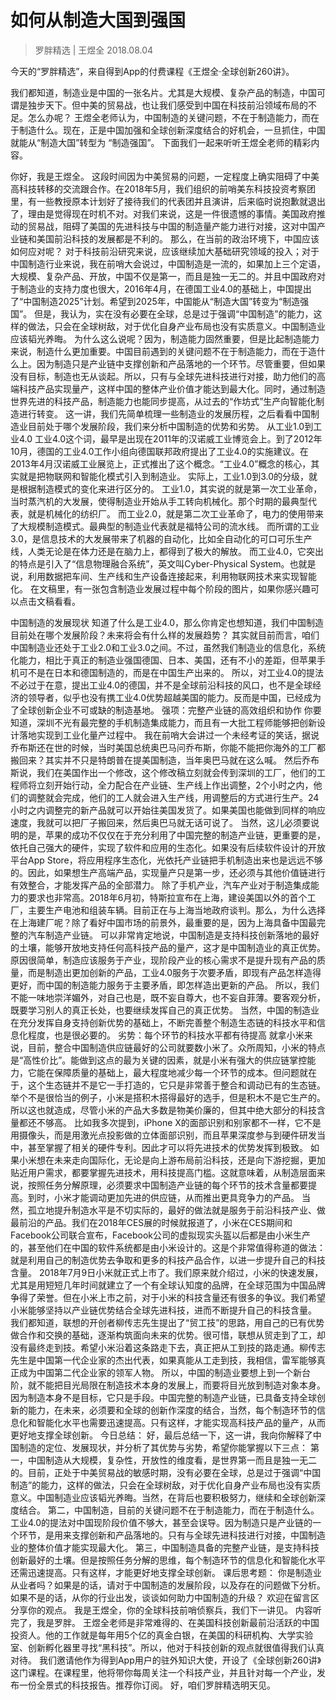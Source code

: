 # 如何从制造大国到强国
> 罗胖精选 | 王煜全 2018.08.04

今天的“罗胖精选”，来自得到App的付费课程《王煜全·全球创新260讲》。

我们都知道，制造业是中国的一张名片。尤其是大规模、复杂产品的制造，中国可谓是独步天下。但中美的贸易战，也让我们感受到中国在科技前沿领域布局的不足。怎么办呢？
王煜全老师认为，中国制造的关键问题，不在于制造能力，而在于制造什么。现在，正是中国加强和全球创新深度结合的好机会，一旦抓住，中国就能从“制造大国”转型为 “制造强国”。
下面我们一起来听听王煜全老师的精彩内容。

你好，我是王煜全。
这段时间因为中美贸易的问题，一定程度上确实阻碍了中美高科技转移的交流跟合作。在2018年5月，我们组织的前哨美东科技投资考察团里，有一些教授原本计划好了接待我们的代表团并且演讲，后来临时说抱歉就退出了，理由是觉得现在时机不对。对我们来说，这是一件很遗憾的事情。美国政府推动的贸易战，阻碍了美国的先进科技与中国的制造量产能力进行对接，这对中国产业链和美国前沿科技的发展都是不利的。
那么，在当前的政治环境下，中国应该如何应对呢？
对于科技前沿研究来说，应该继续加大基础研究领域的投入；对于中国制造行业来说，我在前哨大会说过，中国制造是一流的，如果加上三个定语，大规模、复杂产品、开放，中国不仅是第一，而且是独一无二的。并且中国政府对于制造业的支持力度也很大，2016年4月，在德国工业4.0的基础上，中国提出了“中国制造2025”计划。希望到2025年，中国能从“制造大国”转变为“制造强国”。
但是，我认为，实在没有必要在全球，总是过于强调“中国制造”的能力，这样的做法，只会在全球树敌，对于优化自身产业布局也没有实质意义。中国制造业应该韬光养晦。
为什么这么说呢？因为，制造能力固然重要，但是比起制造能力来说，制造什么更加重要。中国目前遇到的关键问题不在于制造能力，而在于造什么上。因为制造只是产业链中支撑创新和产品落地的一个环节。尽管重要，但如果没有目标，制造也无从谈起。所以，只有与全球先进科技进行对接，助力他们的高端科技产品实现量产，这样中国的整体产业价值才能达到最大化。同时，通过制造世界先进的科技产品，制造能力也能同步提高，从过去的“作坊式”生产向智能化制造进行转变。
这一讲，我们先简单梳理一些制造业的发展历程，之后看看中国制造业目前处于哪个发展阶段，我们来分析中国制造的优势和劣势。
从工业1.0到工业4.0
工业4.0这个词，最早是出现在2011年的汉诺威工业博览会上。到了2012年10月，德国的工业4.0工作小组向德国联邦政府提出了工业4.0的实施建议。在2013年4月汉诺威工业展览上，正式推出了这个概念。“工业4.0”概念的核心，其实就是把物联网和智能化模式引入到制造业。
实际上，工业1.0到3.0的分级，就是根据制造模式的变化来进行区分的。
工业1.0，其实说的就是第一次工业革命，当时蒸汽机的大发展，使得制造业开始从手工转向机械化。那个时期的最典型代表，就是机械化的纺织厂。
而工业2.0，就是第二次工业革命了，电力的使用带来了大规模制造模式。最典型的制造业代表就是福特公司的流水线。
而所谓的工业3.0，是信息技术的大发展带来了机器的自动化，比如全自动化的可口可乐生产线，人类无论是在体力还是在脑力上，都得到了极大的解放。
而工业4.0，它突出的特点是引入了“信息物理融合系统”，英文叫Cyber-Physical System。也就是说，利用数据把车间、生产线和生产设备连接起来，利用物联网技术来实现智能化。
在文稿里，有一张包含制造业发展过程中每个阶段的图片，如果你感兴趣可以点击文稿看看。

中国制造的发展现状
知道了什么是工业4.0，那么你肯定也想知道，我们中国制造目前处在哪个发展阶段？未来将会有什么样的发展趋势？
其实就目前而言，咱们中国制造业还处于工业2.0和工业3.0之间。不过，虽然我们制造业的信息化，系统化能力，相比于真正的制造业强国德国、日本、美国，还有不小的差距，但苹果手机可不是在日本和德国制造的，而是在中国生产出来的。
所以，对工业4.0的提法不必过于在意，提出工业4.0的德国，并不是全球前沿科技的风口，也不是全球经济的领导者，似乎也没有携工业4.0优势超越美国的能力。反而是中国，已经成为了全球创新企业不可或缺的制造基地。
强项：完整产业链的高效组织和协作
你要知道，深圳不光有最完整的手机制造集成能力，而且有一大批工程师能够把创新设计落地实现到工业化量产过程中。
我在前哨大会讲过一个未经考证的笑话，据说乔布斯还在世的时候，当时美国总统奥巴马问乔布斯，你能不能把你海外的工厂都搬回来？其实并不只是特朗普在提美国制造，当年奥巴马就在这么喊。
然后乔布斯说，我们在美国作出一个修改，这个修改稿立刻就会传到深圳的工厂，他们的工程师将立刻开始行动，全力配合在产业链、生产线上作出调整，2个小时之内，他们的调整就会完成，他们的工人就会进入生产线，用调整后的方式进行生产。24小时之内调整完的新产品就可以开始往美国发货了。如果美国也能做到同样的响应速度，我就可以把厂子搬回来，然后奥巴马就无话可说了。
当然，这儿必须要说明的是，苹果的成功不仅仅在于充分利用了中国完整的制造产业链，更重要的是，依托自己强大的硬件，实现了软件和应用的生态化。如果没有后续软件设计的开放平台App Store，将应用程序生态化，光依托产业链把手机制造出来也是远远不够的。因此，如果想生产高端产品，实现量产只是第一步，还必须与其他价值链进行有效整合，才能发挥产品的全部潜力。
除了手机产业，汽车产业对于制造集成能力的要求也非常高。2018年6月初，特斯拉宣布在上海，建设美国以外的首个工厂，主要生产电池和组装车辆。目前正在与上海当地政府谈判。那么，为什么选择在上海建厂呢？除了看好中国市场的前景外，最重要的是，因为上海具备中国最完整的汽车制造产业链。
可以非常肯定地说，中国制造是支持科技创新落地的最好的土壤，能够开放地支持任何高科技产品的量产，这才是中国制造业的真正优势。
原因很简单，制造应该服务于产业，现阶段产业的核心需求不是提升现有产品的质量，而是制造出更加创新的产品，工业4.0服务于次要矛盾，即现有产品怎样造得更好，而中国的制造能力服务于主要矛盾，即怎样造出更新的产品。
所以，我们不能一味地崇洋媚外，对自己也是，既不妄自尊大，也不妄自菲薄。要客观分析，既要学习别人的真正长处，也要继续发挥自己的真正优势。
当然，中国的制造业在充分发挥自身支持创新优势的基础上，不断完善整个制造生态链的科技水平和信息化程度，也是很必要的。
劣势：每个环节的科技水平都有待提高
就拿小米来说，目前，整合中国制造供应链最好的公司就要数小米了。众所周知，小米的特点是“高性价比”。能做到这点的最为关键的因素，就是小米有强大的供应链掌控能力，它能在保障质量的基础上，最大程度地减少每一个环节的成本。但问题就在于，这个生态链并不是它一手打造的，它只是非常善于整合和调动已有的生态链。举个不是很恰当的例子，小米是搭积木搭得最好的选手，但是积木不是它生产的。
所以这也就造成，尽管小米的产品大多数是物美价廉的，但其中绝大部分的科技含量都还不够高。
比如我多次提到，iPhone X的面部识别和别家都不一样，它不是用摄像头，而是用激光点投影做的立体面部识别，而且苹果深度参与到硬件研发当中，甚至掌握了相关的硬件专利。因此才可以将先进技术的优势发挥到极致。
如果小米想在未来走向国际化，无论是向上游布局前沿科技，还是向下游挖掘，更加贴近用户需求，都要掌握先进技术，用科技提高门槛。这就意味着，从制造层面来说，按照任务分解原理，必须要求中国制造产业链的每个环节的技术含量都要提高。到时，小米才能调动更加先进的供应链，从而推出更具竞争力的产品。
当然，孤立地提升制造水平是不切实际的，最好的做法就是服务于前沿科技产业、做最前沿的产品。我们在2018年CES展的时候就报道了，小米在CES期间和Facebook公司联合宣布，Facebook公司的虚拟现实头盔以后都是由小米生产的，甚至他们在中国的软件系统都是由小米设计的。这是个非常值得称道的做法：就是利用自己的制造优势去争取和更多的科技产品合作，以进一步提升自己的科技含量。
2018年7月9日小米就正式上市了。我们原来就介绍过，小米的快速发展，尤其是用短短几年时间就建立了一个有全球认知度的品牌，在全球范围为中国品牌争得了荣誉。但在小米上市之前，对于小米的科技含量还有很多的争议。我们希望小米能够坚持以产业链优势结合全球先进科技，进而不断提升自己的科技含量。
我们都知道，联想的开创者柳传志先生提出了“贸工技”的思路，用自己的已有优势做合作和交换的基础，逐渐构筑面向未来的优势。很可惜，联想从贸走到了工，却没有最终走到技。希望小米沿着这条路走下去，真正把从工到技的路走通。柳传志先生是中国第一代企业家的杰出代表，如果真能从工走到技，我相信，雷军能够真正成为中国第二代企业家的领军人物。
所以，中国的制造业要想上到一个新台阶，就不能把目光局限在制造技术本身的发展上，而要将目光放到制造对象本身。因为制造本身不是目标，它只是手段。中国完整的制造产业链，已具备支持全球创新的能力，在未来，必须要和全球的创新作深度的结合，当然，每个制造环节的信息化和智能化水平也需要迅速提高。只有这样，才能实现高科技产品的量产，从而更好地支撑全球创新。
今日总结：
好，最后总结一下，这一讲，我向你解释了中国制造的定位、发展现状，并分析了其优势与劣势，希望你能掌握以下三点：
第一，中国制造从大规模，复杂性，开放性的维度看，是世界第一而且是独一无二的。目前，正处于中美贸易战的敏感时期，没有必要在全球，总是过于强调“中国制造”的能力，这样的做法，只会在全球树敌，对于优化自身产业布局也没有实质意义。中国制造业应该韬光养晦。当然，在背后也要积极努力，继续和全球创新深度结合。
第二，中国制造，目前的关键问题不在于制造能力，而在于制造什么。工业4.0的提法对中国现阶段价值不够大，甚至会误导。因为制造只是产业链的一个环节，是用来支撑创新和产品落地的。只有与全球先进科技进行对接，中国制造业的整体价值才能实现最大化。
第三，中国制造具备的完整产业链，是支持科技创新最好的土壤。但是按照任务分解的思维，每个制造环节的信息化和智能化水平还需迅速提高。只有这样，才能更好地支撑全球创新。
课后思考题：
你是制造业从业者吗？如果是的话，请对于中国制造的发展阶段，以及存在的问题做下分析。如果不是的话，从你的行业出发，谈谈如何助力中国制造的升级？
欢迎在留言区分享你的观点。
我是王煜全，你的全球科技前哨侦察兵，我们下一讲见。
内容听完了，我是罗胖。
王煜全老师是非常难得的、在美国科技创新最前沿活跃的中国投资人。他的工作就是每年用5个亿的真金白银，在美国的科研机构、大学实验室、创新孵化器里寻找“黑科技”。所以，他对于科技创新的观点就很值得我们认真对待。
我们邀请他作为得到App用户的驻外知识大使，开设了《全球创新260讲》这门课程。在课程里，他将带你每周关注一个科技产业，并且针对每一个产业，发布一份全景式的科技报告。推荐你订阅。
好，咱们罗胖精选明天见。



